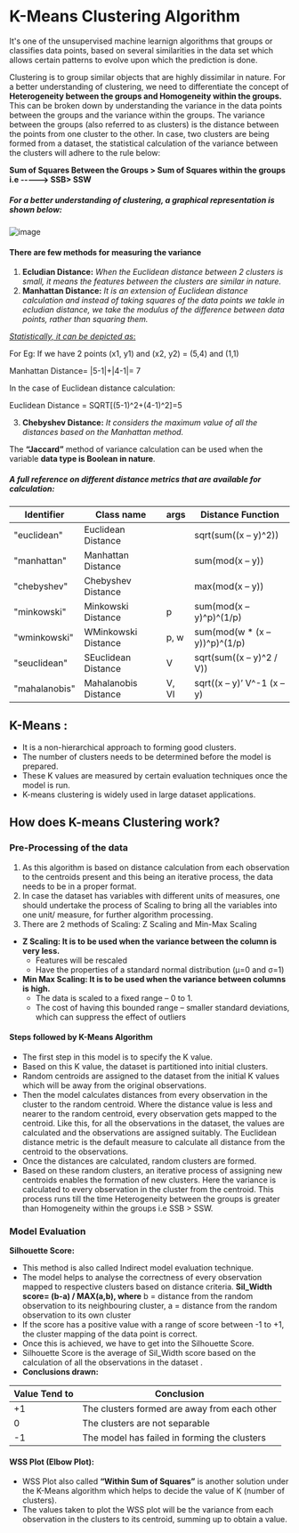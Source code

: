 # K-Means Clustering Algorithm

It's one of the unsupervised machine learnign algorithms that groups or classifies data points, based on several similarities in the data set which allows certain patterns to evolve upon which the prediction is done.

Clustering is to group similar objects that are highly dissimilar in nature. For a better understanding of clustering, we need to differentiate the concept of **Heterogeneity between the groups and Homogeneity within the groups.**  This can be broken down by understanding the variance in the data points between the groups and the variance within the groups. The variance between the groups (also referred to as clusters) is the distance between the points from one cluster to the other. In case, two clusters are being formed from a dataset, the statistical calculation of the variance between the clusters will adhere to the rule below:

  **Sum of Squares Between the Groups > Sum of Squares within the groups i.e -----> SSB> SSW**

##### For a better understanding of clustering, a graphical representation is shown below:

![image](https://user-images.githubusercontent.com/30498799/115366678-1d45b100-a1f8-11eb-9a80-3d1c2a29f1a6.png)

#### There are few methods for measuring the variance

1.  **Ecludian Distance:** _When the Euclidean distance between 2 clusters is small, it means the features between the clusters are similar in nature._
2.  **Manhattan Distance:** _It is an extension of Euclidean distance calculation and instead of taking squares of the data points we takle in ecludian distance, we take the modulus of the difference between data points, rather than squaring them._

<u> _Statistically, it can be depicted as_: </u>

For Eg: If we have 2 points (x1, y1) and (x2, y2) = (5,4) and (1,1)

Manhattan Distance= |5-1|+|4-1|= 7

In the case of Euclidean distance calculation:

Euclidean Distance = SQRT[(5-1)^2+(4-1)^2]=5

3.  **Chebyshev Distance:** _It considers the maximum value of all the distances based on the Manhattan method._


The **“Jaccard”** method of variance calculation can be used when the variable **data type is Boolean in nature**.

##### A full reference on different distance metrics that are available for calculation:

|Identifier|Class name|args|Distance Function|
|----|-----|-------|-------|
|"euclidean"|Euclidean Distance||sqrt(sum((x – y)^2))|
|"manhattan"|Manhattan Distance||sum(mod(x – y))|
|"chebyshev"|Chebyshev Distance||max(mod(x – y))|
|"minkowski"|Minkowski Distance|p|sum(mod(x – y)^p)^(1/p)|
|"wminkowski"|WMinkowski Distance|p, w|sum(mod(w * (x – y))^p)^(1/p)|
|"seuclidean"|SEuclidean Distance|V|sqrt(sum((x – y)^2 / V))|
|"mahalanobis"|Mahalanobis Distance|V, VI|sqrt((x – y)’ V^-1 (x – y)|

## K-Means :
* It is a non-hierarchical approach to forming good clusters.
* The number of clusters needs to be determined before the model is prepared.
* These K values are measured by certain evaluation techniques once the model is run.
* K-means clustering is widely used in large dataset applications.

## How does K-means Clustering work?

### Pre-Processing of the data
1. As this algorithm is based on distance calculation from each observation to the centroids present and this being an iterative process, the data needs to be in a proper format.
2. In case the dataset has variables with different units of measures, one should undertake the process of Scaling to bring all the variables into one unit/ measure, for further algorithm processing.
3. There are 2 methods of Scaling:  Z Scaling and Min-Max Scaling
  * **Z Scaling: It is to be used when the variance between the column is very less.**
    * Features will be rescaled
    * Have the properties of a standard normal distribution (μ=0 and σ=1)
  * **Min Max Scaling: It is to be used when the variance between columns is high.**
    * The data is scaled to a fixed range – 0 to 1.
    * The cost of having this bounded range – smaller standard deviations, which can suppress the effect of outliers


#### Steps followed by K-Means Algorithm
* The first step in this model is to specify the K value.
* Based on this K value, the dataset is partitioned into initial clusters.
* Random centroids are assigned to the dataset from the initial K values which will be away from the original observations.
* Then the model calculates distances from every observation in the cluster to the random centroid. Where the distance value is less and nearer to the random centroid, every observation gets mapped to the centroid. Like this, for all the observations in the dataset, the values are calculated and the observations are assigned suitably. The Euclidean distance metric is the default measure to calculate all distance from the centroid to the observations.
* Once the distances are calculated, random clusters are formed.
* Based on these random clusters, an iterative process of assigning new centroids enables the formation of new clusters. Here the variance is calculated to every observation in the cluster from the centroid. This process runs till the time Heterogeneity between the groups is greater than Homogeneity within the groups i.e SSB > SSW.

### Model Evaluation
**Silhouette Score:**
* This method is also called Indirect model evaluation technique.
* The model helps to analyse the correctness of every observation mapped to respective clusters based on distance criteria.
**Sil_Width score= (b-a) / MAX(a,b), where** b = distance from the random observation to its neighbouring cluster,  a = distance from the random observation to its own cluster
* If the score has a positive value with a range of score between -1 to +1, the cluster mapping of the data point is correct.
* Once this is achieved, we have to get into the Silhouette Score.
* Silhouette Score is the average of Sil_Width score based on the calculation of all the observations in the dataset .
* **Conclusions drawn:**

|Value Tend to|Conclusion|
|----|-----|
|+1|The clusters formed are away from each other|
|0|The clusters are not separable|
|-1|The model has failed in forming the clusters|

#### WSS Plot (Elbow Plot):
* WSS Plot also called **“Within Sum of Squares”** is another solution under the K-Means algorithm which helps to decide the value of K (number of clusters).
* The values taken to plot the WSS plot will be the variance from each observation in the clusters to its centroid, summing up to obtain a value.
